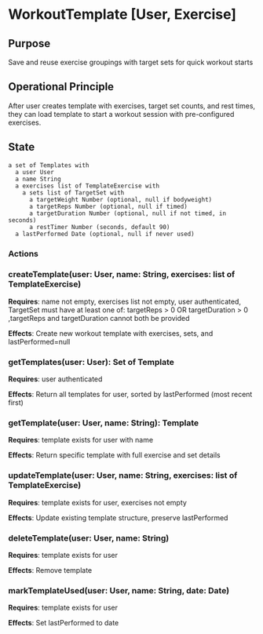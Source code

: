 # WorkoutTemplate [User, Exercise]

## Purpose
Save and reuse exercise groupings with target sets for quick workout starts

## Operational Principle
After user creates template with exercises, target set counts, and rest times, they can load template to start a workout session with pre-configured exercises.

## State
```
a set of Templates with
  a user User
  a name String
  a exercises list of TemplateExercise with
    a sets list of TargetSet with
      a targetWeight Number (optional, null if bodyweight)
      a targetReps Number (optional, null if timed)
      a targetDuration Number (optional, null if not timed, in seconds)
      a restTimer Number (seconds, default 90)
  a lastPerformed Date (optional, null if never used)

```

### Actions

### createTemplate(user: User, name: String, exercises: list of TemplateExercise)
**Requires**: name not empty, exercises list not empty, user authenticated, TargetSet must have at least one of: targetReps > 0 OR targetDuration > 0 ,targetReps and targetDuration cannot both be provided

**Effects**: Create new workout template with exercises, sets, and lastPerformed=null

### getTemplates(user: User): Set of Template
**Requires**: user authenticated

**Effects**: Return all templates for user, sorted by lastPerformed (most recent first)

### getTemplate(user: User, name: String): Template
**Requires**: template exists for user with name

**Effects**: Return specific template with full exercise and set details

### updateTemplate(user: User, name: String, exercises: list of TemplateExercise)

**Requires**: template exists for user, exercises not empty

**Effects**: Update existing template structure, preserve lastPerformed

### deleteTemplate(user: User, name: String)

**Requires**: template exists for user

**Effects**: Remove template

### markTemplateUsed(user: User, name: String, date: Date)

**Requires**: template exists for user

**Effects**: Set lastPerformed to date